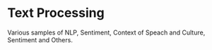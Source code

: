 # Text Processing
Various samples of NLP, Sentiment, Context of Speach and Culture, Sentiment and Others.
